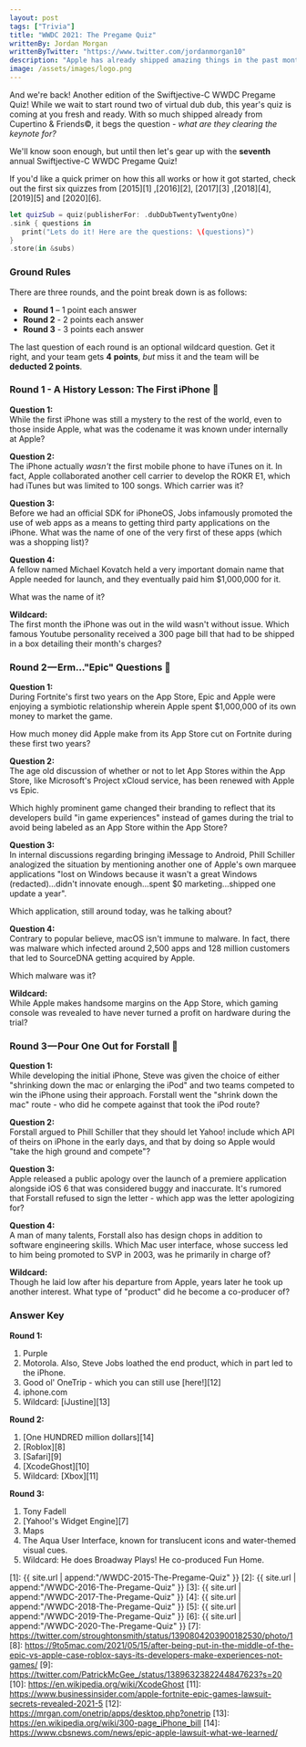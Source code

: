 ```yaml
---
layout: post
tags: ["Trivia"]
title: "WWDC 2021: The Pregame Quiz"
writtenBy: Jordan Morgan
writtenByTwitter: "https://www.twitter.com/jordanmorgan10"
description: "Apple has already shipped amazing things in the past month, so the floor is cleared. Let's gear up for a crazy dub dub with another official quiz!"
image: /assets/images/logo.png
---
```

And we're back! Another edition of the Swiftjective-C WWDC Pregame Quiz! While we wait to start round two of virtual dub dub, this year's quiz is coming at you fresh and ready. With so much shipped already from Cupertino & Friends©, it begs the question - _what are they clearing the keynote for?_

We'll know soon enough, but until then let's gear up with the **seventh** annual Swiftjective-C WWDC Pregame Quiz!

If you'd like a quick primer on how this all works or how it got started, check out the first six quizzes from [2015][1] ,[2016][2], [2017][3] ,[2018][4], [2019][5] and [2020][6].

```swift
let quizSub = quiz(publisherFor: .dubDubTwentyTwentyOne)
.sink { questions in 
   print("Lets do it! Here are the questions: \(questions)")
}
.store(in &subs)
```

### Ground Rules

There are three rounds, and the point break down is as follows:

* **Round 1** – 1 point each answer
* **Round 2** - 2 points each answer
* **Round 3** - 3 points each answer

The last question of each round is an optional wildcard question. Get it right, and your team gets **4** **points**, _but_ miss it and the team will be **deducted 2 points**.

### Round 1 - A History Lesson: The First iPhone 📱

**Question 1:** <br /> 
While the first iPhone was still a mystery to the rest of the world, even to those inside Apple, what was the codename it was known under internally at Apple?

**Question 2:** <br /> 
The iPhone actually _wasn't_ the first mobile phone to have iTunes on it. In fact, Apple collaborated another cell carrier to develop the ROKR E1, which had iTunes but was limited to 100 songs. Which carrier was it? 

**Question 3:** <br />
Before we had an official SDK for iPhoneOS, Jobs infamously promoted the use of web apps as a means to getting third party applications on the iPhone. What was the name of one of the very first of these apps (which was a shopping list)?

**Question 4:** <br />
A fellow named Michael Kovatch held a very important domain name that Apple needed for launch, and they eventually paid him $1,000,000 for it.

What was the name of it?

**Wildcard:**  
The first month the iPhone was out in the wild wasn't without issue. Which famous Youtube personality received a 300 page bill that had to be shipped in a box detailing their month's charges?

### Round 2 — Erm..."Epic" Questions 🙊

**Question 1:** <br />
During Fortnite's first two years on the App Store, Epic and Apple were enjoying a symbiotic relationship wherein Apple spent $1,000,000 of its own money to market the game.

How much money did Apple make from its App Store cut on Fortnite during these first two years?

**Question 2:**<br /> 
The age old discussion of whether or not to let App Stores within the App Store, like Microsoft's Project xCloud service, has been renewed with Apple vs Epic. 

Which highly prominent game changed their branding to reflect that its developers build "in game experiences" instead of games during the trial to avoid being labeled as an App Store within the App Store?

**Question 3:**<br />
In internal discussions regarding bringing iMessage to Android, Phill Schiller analogized the situation by mentioning another one of Apple's own marquee applications "lost on Windows because it wasn't a great Windows (redacted)...didn't innovate enough...spent $0 marketing...shipped one update a year".

Which application, still around today, was he talking about?

**Question 4:** <br />
Contrary to popular believe, macOS isn't immune to malware. In fact, there was malware which infected around 2,500 apps and 128 million customers that led to SourceDNA getting acquired by Apple. 

Which malware was it?

**Wildcard:**<br />
While Apple makes handsome margins on the App Store, which gaming console was revealed to have never turned a profit on hardware during the trial?

### Round 3 — Pour One Out for Forstall 🍻

**Question 1:** <br />
While developing the initial iPhone, Steve was given the choice of either "shrinking down the mac or enlarging the iPod" and two teams competed to win the iPhone using their approach. Forstall went the "shrink down the mac" route - who did he compete against that took the iPod route?

**Question 2:** <br />
Forstall argued to Phill Schiller that they should let Yahoo! include which API of theirs on iPhone in the early days, and that by doing so Apple would "take the high ground and compete"?

**Question 3:** <br />
Apple released a public apology over the launch of a premiere application alongside iOS 6 that was considered buggy and inaccurate. It's rumored that Forstall refused to sign the letter - which app was the letter apologizing for?

**Question 4:** <br />
A man of many talents, Forstall also has design chops in addition to software engineering skills. Which Mac user interface, whose success led to him being promoted to SVP in 2003, was he primarily in charge of?

**Wildcard:** <br />
Though he laid low after his departure from Apple, years later he took up another interest. What type of "product" did he become a co-producer of?

### Answer Key
<b>Round 1:</b>
1. Purple
2. Motorola. Also, Steve Jobs loathed the end product, which in part led to the iPhone.
3. Good ol' OneTrip - which you can still use [here!][12]
4. iphone.com
5. Wildcard: [iJustine][13]

<b>Round 2:</b>
1. [One HUNDRED million dollars][14]
2. [Roblox][8]
3. [Safari][9]
4. [XcodeGhost][10]
5. Wildcard: [Xbox][11]

<b>Round 3:</b>
1. Tony Fadell
2. [Yahoo!'s Widget Engine][7]
3. Maps
4. The Aqua User Interface, known for translucent icons and water-themed visual cues.
5. Wildcard: He does Broadway Plays! He co-produced Fun Home.

[1]: {{ site.url | append:"/WWDC-2015-The-Pregame-Quiz" }}
[2]: {{ site.url | append:"/WWDC-2016-The-Pregame-Quiz" }}
[3]: {{ site.url | append:"/WWDC-2017-The-Pregame-Quiz" }}
[4]: {{ site.url | append:"/WWDC-2018-The-Pregame-Quiz" }}
[5]: {{ site.url | append:"/WWDC-2019-The-Pregame-Quiz" }}
[6]: {{ site.url | append:"/WWDC-2020-The-Pregame-Quiz" }}
[7]: https://twitter.com/stroughtonsmith/status/1390804203900182530/photo/1
[8]: https://9to5mac.com/2021/05/15/after-being-put-in-the-middle-of-the-epic-vs-apple-case-roblox-says-its-developers-make-experiences-not-games/
[9]: https://twitter.com/PatrickMcGee_/status/1389632382244847623?s=20
[10]: https://en.wikipedia.org/wiki/XcodeGhost
[11]: https://www.businessinsider.com/apple-fortnite-epic-games-lawsuit-secrets-revealed-2021-5
[12]: https://mrgan.com/onetrip/apps/desktop.php?onetrip
[13]: https://en.wikipedia.org/wiki/300-page_iPhone_bill
[14]: https://www.cbsnews.com/news/epic-apple-lawsuit-what-we-learned/
